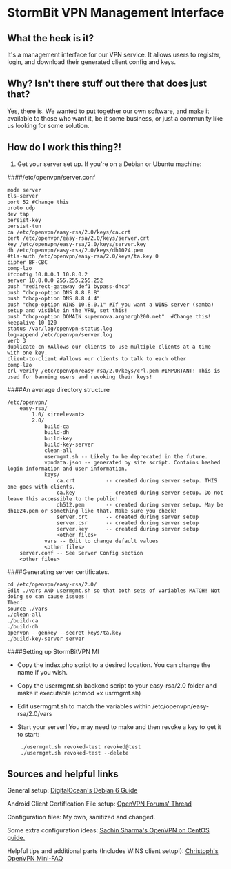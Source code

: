 StormBit VPN Management Interface
===========

What the heck is it?
---------------------

It's a management interface for our VPN service. It allows users to register, login, and download their generated client config and keys.

Why? Isn't there stuff out there that does just that?
-----------------

Yes, there is. We wanted to put together our own software, and make it available to those who want it, be it some business, or just a community like us looking for some solution.

How do I work this thing?!
---------------

1. Get your server set up. If you're on a Debian or Ubuntu machine:

####/etc/openvpn/server.conf

	mode server
	tls-server
	port 52 #Change this
	proto udp
	dev tap
	persist-key
	persist-tun
	ca /etc/openvpn/easy-rsa/2.0/keys/ca.crt
	cert /etc/openvpn/easy-rsa/2.0/keys/server.crt
	key /etc/openvpn/easy-rsa/2.0/keys/server.key
	dh /etc/openvpn/easy-rsa/2.0/keys/dh1024.pem
	#tls-auth /etc/openvpn/easy-rsa/2.0/keys/ta.key 0
	cipher BF-CBC
	comp-lzo
	ifconfig 10.8.0.1 10.8.0.2
	server 10.8.0.0 255.255.255.252
	push "redirect-gateway def1 bypass-dhcp"
	push "dhcp-option DNS 8.8.8.8"
	push "dhcp-option DNS 8.8.4.4"
	push "dhcp-option WINS 10.8.0.1" #If you want a WINS server (samba) setup and visible in the VPN, set this!
	push "dhcp-option DOMAIN supernova.arghargh200.net"  #Change this!
	keepalive 10 120
	status /var/log/openvpn-status.log
	log-append /etc/openvpn/server.log
	verb 3
	duplicate-cn #Allows our clients to use multiple clients at a time with one key.
	client-to-client #allows our clients to talk to each other
	comp-lzo
	crl-verify /etc/openvpn/easy-rsa/2.0/keys/crl.pem #IMPORTANT! This is used for banning users and revoking their keys!

####An average directory structure

	/etc/openvpn/
		easy-rsa/
			1.0/ <irrelevant>
			2.0/
				build-ca
				build-dh
				build-key
				build-key-server
				clean-all
				usermgmt.sh -- Likely to be deprecated in the future.
				vpndata.json -- generated by site script. Contains hashed login information and user information.
				keys/
					ca.crt			-- created during server setup. THIS one goes with clients.
					ca.key			-- created during server setup. Do not leave this accessible to the public!
					dh512.pem		-- created during server setup. May be dh1024.pem or something like that. Make sure you check!
					server.crt		-- created during server setup
					server.csr		-- created during server setup
					server.key		-- created during server setup
					<other files>
				vars -- Edit to change default values
				<other files>
		server.conf -- See Server Config section
		<other files>

####Generating server certificates.

	cd /etc/openvpn/easy-rsa/2.0/
	Edit ./vars AND usermgmt.sh so that both sets of variables MATCH! Not doing so can cause issues!
	Then:
	source ./vars
	./clean-all
	./build-ca
	./build-dh
	openvpn --genkey --secret keys/ta.key
	./build-key-server server

####Setting up StormBitVPN MI

*  Copy the index.php script to a desired location. You can change the name if you wish.

*  Copy the usermgmt.sh backend script to your easy-rsa/2.0 folder and make it executable (chmod +x usrmgmt.sh)

*  Edit usermgmt.sh to match the variables within /etc/openvpn/easy-rsa/2.0/vars

*  Start your server! You may need to make and then revoke a key to get it to start:


		./usermgmt.sh revoked-test revoked@test
		./usermgmt.sh revoked-test --delete

Sources and helpful links
---------------
General setup: [DigitalOcean's Debian 6 Guide](https://www.digitalocean.com/community/articles/how-to-setup-and-configure-an-openvpn-server-on-debian-6)

Android Client Certification File setup: [OpenVPN Forums' Thread](https://forums.openvpn.net/topic9062.html)

Configuration files: My own, sanitized and changed.

Some extra configuration ideas: [Sachin Sharma's OpenVPN on CentOS guide.](http://sachinsharm.wordpress.com/2013/08/09/installationsetup-and-configure-an-openvpn-server-on-centosrhel-6-3/)

Helpful tips and additional parts (Includes WINS client setup!): [Christoph's OpenVPN Mini-FAQ](https://workaround.org/openvpn-faq)
